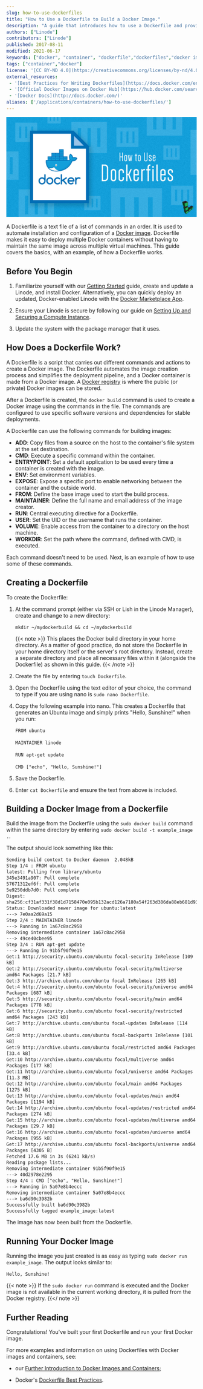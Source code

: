 ```yaml
---
slug: how-to-use-dockerfiles
title: "How to Use a Dockerfile to Build a Docker Image."
description: "A guide that introduces how to use a Dockerfile and provides examples on how to use it to build and run a Docker image on your Linode."
authors: ["Linode"]
contributors: ["Linode"]
published: 2017-08-11
modified: 2021-06-17
keywords: ["docker", "container", "dockerfile","dockerfiles","docker image","docker images"]
tags: ["container","docker"]
license: '[CC BY-ND 4.0](https://creativecommons.org/licenses/by-nd/4.0)'
external_resources:
 - '[Best Practices for Writing Dockerfiles](https://docs.docker.com/engine/userguide/eng-image/dockerfile_best-practices)'
 - '[Official Docker Images on Docker Hub](https://hub.docker.com/search?q=&type=image&image_filter=official&page=1)'
 - '[Docker Docs](http://docs.docker.com/)'
aliases: ['/applications/containers/how-to-use-dockerfiles/']
---
```

![How to Use a Dockerfile](how-to-use-dockerfile.png "How to Use a Dockerfile")

A Dockerfile is a text file of a list of commands in an order. It is used to automate installation and configuration of a [Docker image](/docs/applications/containers/how-to-install-docker-and-pull-images-for-container-deployment#pull-docker-images). Dockerfile makes it easy to deploy multiple Docker containers without having to maintain the same image across multiple virtual machines. This guide covers the basics, with an example, of how a Dockerfile works.

## Before You Begin

1.  Familiarize yourself with our [Getting Started](/docs/products/platform/get-started/) guide, create and update a Linode, and install Docker. Alternatively, you can quickly deploy an updated, Docker-enabled Linode with the [Docker Marketplace App](https://www.linode.com/marketplace/apps/linode/docker/).

1.  Ensure your Linode is secure by following our guide on [Setting Up and Securing a Compute Instance](/docs/products/compute/compute-instances/guides/set-up-and-secure/).

1.  Update the system with the package manager that it uses.

## How Does a Dockerfile Work?

A Dockerfile is a script that carries out different commands and actions to create a Docker image. The Dockerfile automates the image creation process and simplifies the deployment pipeline, and a Docker container is made from a Docker image. A [Docker registry](https://docs.docker.com/registry/) is where the public (or private) Docker images can be stored.

After a Dockerfile is created, the `docker build` command is used to create a Docker image using the commands in the file. The commands are configured to use specific software versions and dependencies for stable deployments.

A Dockerfile can use the following commands for building images:

-  **ADD**: Copy files from a source on the host to the container's file system at the set destination.
-  **CMD**: Execute a specific command within the container.
-  **ENTRYPOINT**: Set a default application to be used every time a container is created with the image.
-  **ENV**: Set environment variables.
-  **EXPOSE**: Expose a specific port to enable networking between the container and the outside world.
-  **FROM**: Define the base image used to start the build process.
-  **MAINTAINER**: Define the full name and email address of the image creator.
-  **RUN**: Central executing directive for a Dockerfile.
-  **USER**: Set the UID or the username that runs the container.
-  **VOLUME**: Enable access from the container to a directory on the host machine.
-  **WORKDIR**: Set the path where the command, defined with CMD, is executed.

Each command doesn't need to be used. Next, is an example of how to use some of these commands.

## Creating a Dockerfile

To create the Dockerfile:

1.  At the command prompt (either via SSH or Lish in the Linode Manager), create and change to a new directory:

    ```command
    mkdir ~/mydockerbuild && cd ~/mydockerbuild
    ```

    {{< note >}}
    This places the Docker build directory in your home directory. As a matter of good practice, do not store the Dockerfile in your home directory itself or the server's root directory. Instead, create a separate directory and place all necessary files within it (alongside the Dockerfile) as shown in this guide.
    {{< /note >}}

1.  Create the file by entering `touch Dockerfile`.

1.  Open the Dockerfile using the text editor of your choice, the command to type if you are using nano is `sudo nano Dockerfile`.

1.  Copy the following example into nano. This creates a Dockerfile that generates an Ubuntu image and simply prints "Hello, Sunshine!" when you run:

    ```file {title="Dockerfile" lang=docker}
    FROM ubuntu

    MAINTAINER linode

    RUN apt-get update

    CMD ["echo", "Hello, Sunshine!"]
    ```

1.  Save the Dockerfile.

1.  Enter `cat Dockerfile` and ensure the text from above is included.

## Building a Docker Image from a Dockerfile

Build the image from the Dockerfile using the `sudo docker build` command within the same directory by entering `sudo docker build -t example_image .`.

The output should look something like this:

```output
Sending build context to Docker daemon  2.048kB
Step 1/4 : FROM ubuntu
latest: Pulling from library/ubuntu
345e3491a907: Pull complete
57671312ef6f: Pull complete
5e9250ddb7d0: Pull complete
Digest: sha256:cf31af331f38d1d7158470e095b132acd126a7180a54f263d386da88eb681d93
Status: Downloaded newer image for ubuntu:latest
---> 7e0aa2d69a15
Step 2/4 : MAINTAINER linode
---> Running in 1a67c8ac2958
Removing intermediate container 1a67c8ac2958
---> 49ce40cbee95
Step 3/4 : RUN apt-get update
---> Running in 91b5f90f9e15
Get:1 http://security.ubuntu.com/ubuntu focal-security InRelease [109 kB]
Get:2 http://security.ubuntu.com/ubuntu focal-security/multiverse amd64 Packages [21.7 kB]
Get:3 http://archive.ubuntu.com/ubuntu focal InRelease [265 kB]
Get:4 http://security.ubuntu.com/ubuntu focal-security/universe amd64 Packages [687 kB]
Get:5 http://security.ubuntu.com/ubuntu focal-security/main amd64 Packages [778 kB]
Get:6 http://security.ubuntu.com/ubuntu focal-security/restricted amd64 Packages [243 kB]
Get:7 http://archive.ubuntu.com/ubuntu focal-updates InRelease [114 kB]
Get:8 http://archive.ubuntu.com/ubuntu focal-backports InRelease [101 kB]
Get:9 http://archive.ubuntu.com/ubuntu focal/restricted amd64 Packages [33.4 kB]
Get:10 http://archive.ubuntu.com/ubuntu focal/multiverse amd64 Packages [177 kB]
Get:11 http://archive.ubuntu.com/ubuntu focal/universe amd64 Packages [11.3 MB]
Get:12 http://archive.ubuntu.com/ubuntu focal/main amd64 Packages [1275 kB]
Get:13 http://archive.ubuntu.com/ubuntu focal-updates/main amd64 Packages [1194 kB]
Get:14 http://archive.ubuntu.com/ubuntu focal-updates/restricted amd64 Packages [274 kB]
Get:15 http://archive.ubuntu.com/ubuntu focal-updates/multiverse amd64 Packages [29.7 kB]
Get:16 http://archive.ubuntu.com/ubuntu focal-updates/universe amd64 Packages [955 kB]
Get:17 http://archive.ubuntu.com/ubuntu focal-backports/universe amd64 Packages [4305 B]
Fetched 17.6 MB in 3s (6241 kB/s)
Reading package lists...
Removing intermediate container 91b5f90f9e15
---> 40d2978e2295
Step 4/4 : CMD ["echo", "Hello, Sunshine!"]
---> Running in 5a07e8b4eccc
Removing intermediate container 5a07e8b4eccc
---> ba6d90c3982b
Successfully built ba6d90c3982b
Successfully tagged example_image:latest
```

The image has now been built from the Dockerfile.

## Running Your Docker Image

Running the image you just created is as easy as typing `sudo docker run example_image`. The output looks similar to:

```output
Hello, Sunshine!
```

{{< note >}}
If the `sudo docker run` command is executed and the Docker image is not available in the current working directory, it is pulled from the Docker registry.
{{</ note >}}

## Further Reading

Congratulations! You've built your first Dockerfile and run your first Docker image.

For more examples and information on using Dockerfiles with Docker images and containers, see:

-   our [Further Introduction to Docker Images and Containers](/docs/guides/applications/containers/a-further-introduction-to-docker-images-and-containers);

-   Docker's [Dockerfile Best Practices](https://docs.docker.com/engine/userguide/eng-image/dockerfile_best-practices/).
